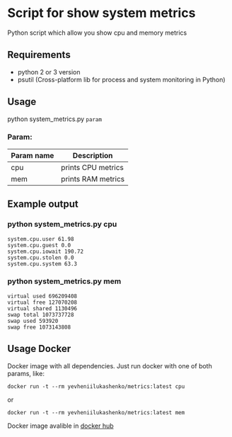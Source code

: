 # Script for show system metrics

Python script which allow you show cpu and memory metrics

## Requirements
 
* python 2 or 3 version
* psutil (Cross-platform lib for process and system monitoring in Python) 

## Usage

python system_metrics.py `param`
### Param: 
 
Param name | Description
------------ | -------------
cpu | prints CPU metrics
mem | prints RAM metrics

## Example output

### python system_metrics.py cpu

```system.cpu.idle 76083.57
system.cpu.user 61.98
system.cpu.guest 0.0
system.cpu.iowait 190.72
system.cpu.stolen 0.0
system.cpu.system 63.3 
```


### python system_metrics.py mem

```virtual total 2076434432
virtual used 696209408
virtual free 127070208
virtual shared 1130496
swap total 1073737728
swap used 593920
swap free 1073143808
```

## Usage Docker

Docker image with all dependencies. Just run docker with one of both params, like:

`docker run -t --rm yevheniilukashenko/metrics:latest cpu`

or

`docker run -t --rm yevheniilukashenko/metrics:latest mem`

Docker image avalible in [docker hub](https://hub.docker.com/r/yevheniilukashenko/metrics/)
